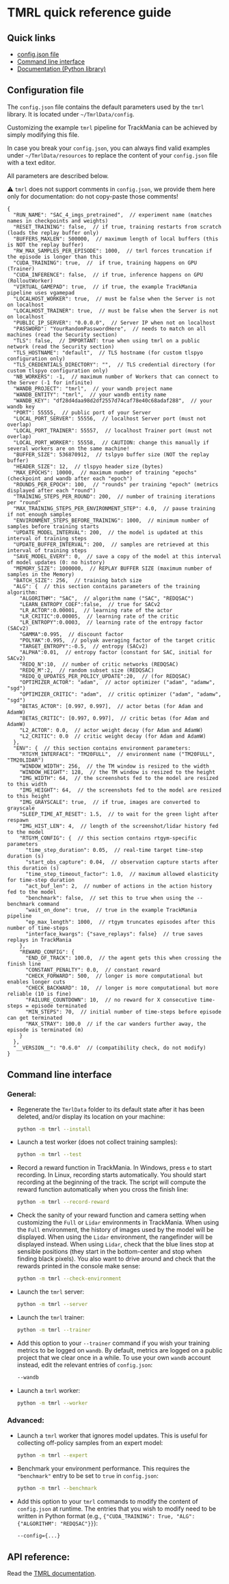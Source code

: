 # TMRL quick reference guide

## Quick links
- [config.json file](#configuration-file)
- [Command line interface](#command-line-interface)
- [Documentation (Python library)](https://tmrl.readthedocs.io/en/latest/)

## Configuration file

The `config.json` file contains the default parameters used by the `tmrl` library.
It is located under `~/TmrlData/config`.

Customizing the example `tmrl` pipeline for TrackMania can be achieved by simply modifying this file.

In case you break your `config.json`, you can always find valid examples under `~/TmrlData/resources` to replace the content of your `config.json` file with a text editor.

All parameters are described below.

:warning: `tmrl` does not support comments in `config.json`, we provide them here only for documentation: do not copy-paste those comments!

```json5
{
  "RUN_NAME": "SAC_4_imgs_pretrained",  // experiment name (matches names in checkpoints and weights)
  "RESET_TRAINING": false,  // if true, training restarts from scratch (loads the replay buffer only)
  "BUFFERS_MAXLEN": 500000,  // maximum length of local buffers (this is NOT the replay buffer)
  "RW_MAX_SAMPLES_PER_EPISODE": 1000,  // tmrl forces truncation if the episode is longer than this
  "CUDA_TRAINING": true,  //  if true, training happens on GPU (Trainer)
  "CUDA_INFERENCE": false,  // if true, inference happens on GPU (RolloutWorker)
  "VIRTUAL_GAMEPAD": true,  // if true, the example TrackMania pipeline uses vgamepad
  "LOCALHOST_WORKER": true,  // must be false when the Server is not on localhost
  "LOCALHOST_TRAINER": true,  // must be false when the Server is not on localhost
  "PUBLIC_IP_SERVER": "0.0.0.0",  // Server IP when not on localhost
  "PASSWORD": "YourRandomPasswordHere",  // needs to match on all machines (read the Security section)
  "TLS": false,  // IMPORTANT: true when using tmrl on a public network (read the Security section)
  "TLS_HOSTNAME": "default",  // TLS hostname (for custom tlspyo configuration only)
  "TLS_CREDENTIALS_DIRECTORY": "",  // TLS credential directory (for custom tlspyo configuration only)
  "NB_WORKERS": -1,  // maximum number of Workers that can connect to the Server (-1 for infinite)
  "WANDB_PROJECT": "tmrl",  // your wandb project name
  "WANDB_ENTITY": "tmrl",  // your wandb entity name
  "WANDB_KEY": "df28d4daa98d2df2557d74caf78e40c68adaf288",  // your wandb key
  "PORT": 55555,  // public port of your Server
  "LOCAL_PORT_SERVER": 55556,  // localhost Server port (must not overlap)
  "LOCAL_PORT_TRAINER": 55557,  // localhost Trainer port (must not overlap)
  "LOCAL_PORT_WORKER": 55558,  // CAUTION: change this manually if several workers are on the same machine!
  "BUFFER_SIZE": 536870912,  // tslpyo buffer size (NOT the replay buffer)
  "HEADER_SIZE": 12,  // tlspyo header size (bytes)
  "MAX_EPOCHS": 10000,  // maximum number of training "epochs" (checkpoint and wandb after each "epoch")
  "ROUNDS_PER_EPOCH": 100,  // "rounds" per training "epoch" (metrics displayed after each "round")
  "TRAINING_STEPS_PER_ROUND": 200,  // number of training iterations per "round"
  "MAX_TRAINING_STEPS_PER_ENVIRONMENT_STEP": 4.0,  // pause training if not enough samples
  "ENVIRONMENT_STEPS_BEFORE_TRAINING": 1000,  // minimum number of samples before training starts
  "UPDATE_MODEL_INTERVAL": 200,  // the model is updated at this interval of training steps
  "UPDATE_BUFFER_INTERVAL": 200,  // samples are retrieved at this interval of training steps
  "SAVE_MODEL_EVERY": 0,  // save a copy of the model at this interval of model updates (0: no history)
  "MEMORY_SIZE": 1000000,  // REPLAY BUFFER SIZE (maximum number of samples in the Memory)
  "BATCH_SIZE": 256,  // training batch size
  "ALG": {  // this section contains parameters of the training algorithm:
    "ALGORITHM": "SAC",  // algorithm name ("SAC", "REDQSAC")
    "LEARN_ENTROPY_COEF":false,  // true for SACv2
    "LR_ACTOR":0.00001,  // learning rate of the actor
    "LR_CRITIC":0.00005,  // learning rate of the critic
    "LR_ENTROPY":0.0003,  // learning rate of the entropy factor (SACv2)
    "GAMMA":0.995,  // discount factor
    "POLYAK":0.995,  // polyak averaging factor of the target critic
    "TARGET_ENTROPY":-0.5,  // entropy (SACv2)
    "ALPHA":0.01,  // entropy factor (constant for SAC, initial for SACv2)
    "REDQ_N":10,  // number of critic networks (REDQSAC)
    "REDQ_M":2,  // random subset size (REDQSAC)
    "REDQ_Q_UPDATES_PER_POLICY_UPDATE":20,  // (for REDQSAC)
    "OPTIMIZER_ACTOR": "adam",  // actor optimizer ("adam", "adamw", "sgd")
    "OPTIMIZER_CRITIC": "adam",  // critic optimizer ("adam", "adamw", "sgd")
    "BETAS_ACTOR": [0.997, 0.997],  // actor betas (for Adam and AdamW)
    "BETAS_CRITIC": [0.997, 0.997],  // critic betas (for Adam and AdamW)
    "L2_ACTOR": 0.0,  // actor weight decay (for Adam and AdamW)
    "L2_CRITIC": 0.0  // critic weight decay (for Adam and AdamW)
  },
  "ENV": {  // this section contains environment parameters:
    "RTGYM_INTERFACE": "TM20FULL",  // environment name ("TM20FULL", "TM20LIDAR")
    "WINDOW_WIDTH": 256,  // the TM window is resized to the width
    "WINDOW_HEIGHT": 128,  // the TM window is resized to the height
    "IMG_WIDTH": 64,  // the screenshots fed to the model are resized to this width
    "IMG_HEIGHT": 64,  // the screenshots fed to the model are resized to this height
    "IMG_GRAYSCALE": true,  // if true, images are converted to grayscale
    "SLEEP_TIME_AT_RESET": 1.5,  // to wait for the green light after respawn
    "IMG_HIST_LEN": 4,  // length of the screenshot/lidar history fed to the model
    "RTGYM_CONFIG": {  // this section contains rtgym-specific parameters
      "time_step_duration": 0.05,  // real-time target time-step duration (s)
      "start_obs_capture": 0.04,  // observation capture starts after this duration (s)
      "time_step_timeout_factor": 1.0,  // maximum allowed elasticity for time-step duration
      "act_buf_len": 2,  // number of actions in the action history fed to the model
      "benchmark": false,  // set this to true when using the --benchmark command
      "wait_on_done": true,  // true in the example TrackMania pipeline
      "ep_max_length": 1000,  // rtgym truncates episodes after this number of time-steps
      "interface_kwargs": {"save_replays": false}  // true saves replays in TrackMania
    },
    "REWARD_CONFIG": {
      "END_OF_TRACK": 100.0,  // the agent gets this when crossing the finish line
      "CONSTANT_PENALTY": 0.0,  // constant reward
      "CHECK_FORWARD": 500,  // longer is more computational but enables longer cuts
      "CHECK_BACKWARD": 10,  // longer is more computational but more reliable (10 is fine)
      "FAILURE_COUNTDOWN": 10,  // no reward for X consecutive time-steps = episode terminated
      "MIN_STEPS": 70,  // initial number of time-steps before episode can get terminated
      "MAX_STRAY": 100.0  // if the car wanders further away, the episode is terminated (m)
    }
  },
  "__VERSION__": "0.6.0"  // (compatibility check, do not modify)
}
```


## Command line interface

### General:

- Regenerate the `TmrlData` folder to its default state after it has been deleted, and/or display its location on your machine:
    ```bash
    python -m tmrl --install
    ```

- Launch a test worker (does not collect training samples):
    ```bash
    python -m tmrl --test
    ```

- Record a reward function in TrackMania. In Windows, press `e` to start recording. In Linux, recording starts automatically. You should start recording at the beginning of the track. The script will compute the reward function automatically when you cross the finish line:
    ```bash
    python -m tmrl --record-reward
    ```

- Check the sanity of your reward function and camera setting when customizing the `Full` or `Lidar` environments in TrackMania. When using the `Full` environment, the history of images used by the model will be displayed. When using the `Lidar` environment, the rangefinder will be displayed instead. When using `Lidar`, check that the blue lines stop at sensible positions (they start in the bottom-center and stop when finding black pixels). You also want to drive around and check that the rewards printed in the console make sense:
    ```bash
    python -m tmrl --check-environment
    ```

- Launch the `tmrl` server:
    ```bash
    python -m tmrl --server
    ```

- Launch the `tmrl` trainer:
    ```bash
    python -m tmrl --trainer
    ```

- Add this option to your `--trainer` command if you wish your training metrics to be logged on `wandb`. By default, metrics are logged on a public project that we clear once in a while. To use your own `wandb` account instead, edit the relevant entries of `config.json`:
    ```bash
    --wandb
    ```

- Launch a `tmrl` worker:
    ```bash
    python -m tmrl --worker
    ```

### Advanced:

- Launch a `tmrl` worker that ignores model updates. This is useful for collecting off-policy samples from an expert model:
    ```bash
    python -m tmrl --expert
    ```

- Benchmark your environment performance. This requires the `"benchmark"` entry to be set to `true` in `config.json`:
    ```bash
    python -m tmrl --benchmark
    ```

- Add this option to your `tmrl` commands to modify the content of `config.json` at runtime. The entries that you wish to modify need to be written in Python format (e.g., `{"CUDA_TRAINING": True, "ALG": {"ALGORITHM": "REDQSAC"}}`):
    ```bash
    --config={...}
    ```

## API reference:
Read the [TMRL documentation](https://tmrl.readthedocs.io/en/latest/).
